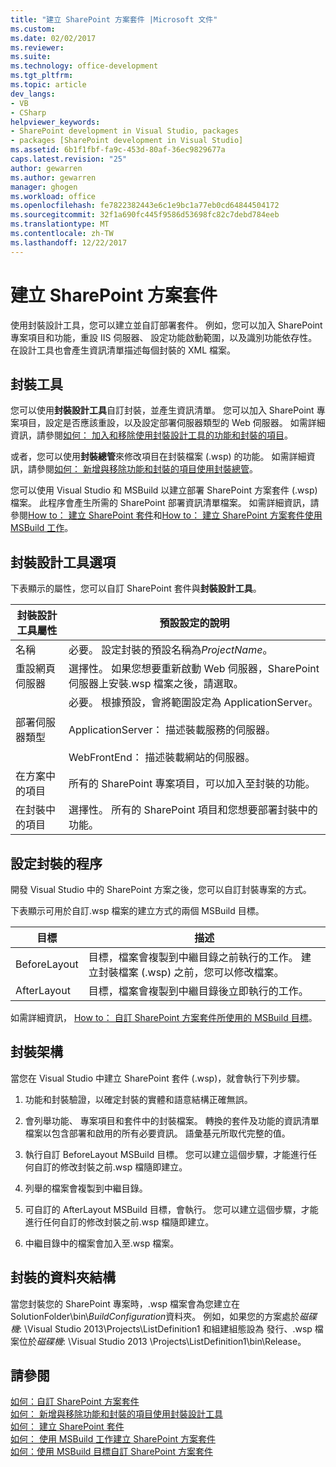 ```yaml
---
title: "建立 SharePoint 方案套件 |Microsoft 文件"
ms.custom: 
ms.date: 02/02/2017
ms.reviewer: 
ms.suite: 
ms.technology: office-development
ms.tgt_pltfrm: 
ms.topic: article
dev_langs:
- VB
- CSharp
helpviewer_keywords:
- SharePoint development in Visual Studio, packages
- packages [SharePoint development in Visual Studio]
ms.assetid: 6b1f1fbf-fa9c-453d-80af-36ec9829677a
caps.latest.revision: "25"
author: gewarren
ms.author: gewarren
manager: ghogen
ms.workload: office
ms.openlocfilehash: fe7822382443e6c1e9bc1a77eb0cd64844504172
ms.sourcegitcommit: 32f1a690fc445f9586d53698fc82c7debd784eeb
ms.translationtype: MT
ms.contentlocale: zh-TW
ms.lasthandoff: 12/22/2017
---
```

# <a name="creating-sharepoint-solution-packages"></a>建立 SharePoint 方案套件
  使用封裝設計工具，您可以建立並自訂部署套件。 例如，您可以加入 SharePoint 專案項目和功能，重設 IIS 伺服器、 設定功能啟動範圍，以及識別功能依存性。 在設計工具也會產生資訊清單描述每個封裝的 XML 檔案。  
  
## <a name="packaging-tools"></a>封裝工具  
 您可以使用**封裝設計工具**自訂封裝，並產生資訊清單。 您可以加入 SharePoint 專案項目，設定是否應該重設，以及設定部署伺服器類型的 Web 伺服器。 如需詳細資訊，請參閱[如何： 加入和移除使用封裝設計工具的功能和封裝的項目](../sharepoint/how-to-add-and-remove-features-and-items-to-a-package-by-using-the-package-designer.md)。  
  
 或者，您可以使用**封裝總管**來修改項目在封裝檔案 (.wsp) 的功能。 如需詳細資訊，請參閱[如何： 新增與移除功能和封裝的項目使用封裝總管](../sharepoint/how-to-add-and-remove-features-and-items-to-a-package-by-using-the-packaging-explorer.md)。  
  
 您可以使用 Visual Studio 和 MSBuild 以建立部署 SharePoint 方案套件 (.wsp) 檔案。 此程序會產生所需的 SharePoint 部署資訊清單檔案。 如需詳細資訊，請參閱[How to： 建立 SharePoint 套件](http://msdn.microsoft.com/en-us/b24be45c-e91d-49bb-afb0-7b265404214b)和[How to： 建立 SharePoint 方案套件使用 MSBuild 工作](../sharepoint/how-to-create-a-sharepoint-solution-package-by-using-msbuild-tasks.md)。  
  
## <a name="package-designer-options"></a>封裝設計工具選項  
 下表顯示的屬性，您可以自訂 SharePoint 套件與**封裝設計工具**。  
  
|封裝設計工具屬性|預設設定的說明|  
|-------------------------------|------------------------------------|  
|名稱|必要。 設定封裝的預設名稱為*ProjectName*。|  
|重設網頁伺服器|選擇性。 如果您想要重新啟動 Web 伺服器，SharePoint 伺服器上安裝.wsp 檔案之後，請選取。|  
|部署伺服器類型|必要。 根據預設，會將範圍設定為 ApplicationServer。<br /><br /> ApplicationServer： 描述裝載服務的伺服器。<br /><br /> WebFrontEnd： 描述裝載網站的伺服器。|  
|在方案中的項目|所有的 SharePoint 專案項目，可以加入至封裝的功能。|  
|在封裝中的項目|選擇性。 所有的 SharePoint 項目和您想要部署封裝中的功能。|  
  
## <a name="configuring-the-packaging-process"></a>設定封裝的程序  
 開發 Visual Studio 中的 SharePoint 方案之後，您可以自訂封裝專案的方式。  
  
 下表顯示可用於自訂.wsp 檔案的建立方式的兩個 MSBuild 目標。  
  
|目標|描述|  
|------------|-----------------|  
|BeforeLayout|目標，檔案會複製到中繼目錄之前執行的工作。 建立封裝檔案 (.wsp) 之前，您可以修改檔案。|  
|AfterLayout|目標，檔案會複製到中繼目錄後立即執行的工作。|  
  
 如需詳細資訊， [How to： 自訂 SharePoint 方案套件所使用的 MSBuild 目標](../sharepoint/how-to-customize-a-sharepoint-solution-package-by-using-msbuild-targets.md)。  
  
## <a name="packaging-architecture"></a>封裝架構  
 當您在 Visual Studio 中建立 SharePoint 套件 (.wsp)，就會執行下列步驟。  
  
1.  功能和封裝驗證，以確定封裝的實體和語意結構正確無誤。  
  
2.  會列舉功能、 專案項目和套件中的封裝檔案。 轉換的套件及功能的資訊清單檔案以包含部署和啟用的所有必要資訊。 語彙基元所取代完整的值。  
  
3.  執行自訂 BeforeLayout MSBuild 目標。 您可以建立這個步驟，才能進行任何自訂的修改封裝之前.wsp 檔隨即建立。  
  
4.  列舉的檔案會複製到中繼目錄。  
  
5.  可自訂的 AfterLayout MSBuild 目標，會執行。 您可以建立這個步驟，才能進行任何自訂的修改封裝之前.wsp 檔隨即建立。  
  
6.  中繼目錄中的檔案會加入至.wsp 檔案。  
  
## <a name="package-folder-structure"></a>封裝的資料夾結構  
 當您封裝您的 SharePoint 專案時，.wsp 檔案會為您建立在 SolutionFolder\bin\\*BuildConfiguration*資料夾。 例如，如果您的方案處於*磁碟機*: \Visual Studio 2013\Projects\ListDefinition1 和組建組態設為 發行、.wsp 檔案位於*磁碟機*: \Visual Studio 2013 \Projects\ListDefinition1\bin\Release。  
  
## <a name="see-also"></a>請參閱  
 [如何：自訂 SharePoint 方案套件](../sharepoint/how-to-customize-a-sharepoint-solution-package.md)  
 [如何： 新增與移除功能和封裝的項目使用封裝設計工具](../sharepoint/how-to-add-and-remove-features-and-items-to-a-package-by-using-the-package-designer.md)   
 [如何： 建立 SharePoint 套件](http://msdn.microsoft.com/en-us/b24be45c-e91d-49bb-afb0-7b265404214b)   
 [如何： 使用 MSBuild 工作建立 SharePoint 方案套件](../sharepoint/how-to-create-a-sharepoint-solution-package-by-using-msbuild-tasks.md)   
 [如何：使用 MSBuild 目標自訂 SharePoint 方案套件](../sharepoint/how-to-customize-a-sharepoint-solution-package-by-using-msbuild-targets.md)  
  
  